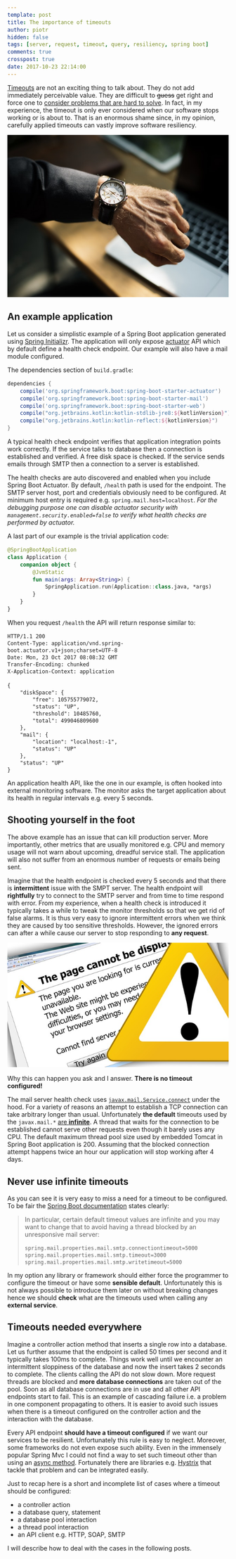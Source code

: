 ```yaml
---
template: post
title: The importance of timeouts
author: piotr
hidden: false
tags: [server, request, timeout, query, resiliency, spring boot]
comments: true
crosspost: true
date: 2017-10-23 22:14:00
---
```


[Timeouts](https://en.wikipedia.org/wiki/Timeout_(computing)) are not an exciting thing to talk about. They do not add immediately perceivable value. They are difficult to ~~guess~~ get right and force one to [consider problems that are hard to solve](https://en.wikipedia.org/wiki/Byzantine_fault_tolerance#Byzantine_Generals.27_Problem). In fact, in my experience, the timeout is only ever considered when our software stops working or is about to. That is an enormous shame since, in my opinion, carefully applied timeouts can vastly improve software resiliency. 

![Man with a wrist clock](../images/the-importance-of-timeouts/man-clock.jpeg)

## An example application

Let us consider a simplistic example of a Spring Boot application generated using [Spring Initializr](https://start.spring.io/). The application will only expose [actuator](https://spring.io/guides/gs/actuator-service/) API which by default define a health check endpoint. Our example will also have a mail module configured. 

The dependencies section of `build.gradle`:

```groovy
dependencies {
	compile('org.springframework.boot:spring-boot-starter-actuator')
	compile('org.springframework.boot:spring-boot-starter-mail')
	compile('org.springframework.boot:spring-boot-starter-web')
	compile("org.jetbrains.kotlin:kotlin-stdlib-jre8:${kotlinVersion}")
	compile("org.jetbrains.kotlin:kotlin-reflect:${kotlinVersion}")
}
```

A typical health check endpoint verifies that application integration points work correctly. If the service talks to database then a connection is established and verified. A free disk space is checked. If the service sends emails through SMTP then a connection to a server is established.

The health checks are auto discovered and enabled when you include Spring Boot Actuator. By default, `/health` path is used for the endpoint. The SMTP server host, port and credentials obviously need to be configured. At minimum host entry is required e.g. `spring.mail.host=localhost`. _For the debugging purpose one can disable actuator security with `management.security.enabled=false` to verify what health checks are performed by actuator._

A last part of our example is the trivial application code:

```kotlin
@SpringBootApplication
class Application {
    companion object {
        @JvmStatic
        fun main(args: Array<String>) {
            SpringApplication.run(Application::class.java, *args)
        }
    }
}
```

When you request `/health` the API will return response similar to:

```
HTTP/1.1 200 
Content-Type: application/vnd.spring-boot.actuator.v1+json;charset=UTF-8
Date: Mon, 23 Oct 2017 08:08:32 GMT
Transfer-Encoding: chunked
X-Application-Context: application

{
    "diskSpace": {
        "free": 105755779072,
        "status": "UP",
        "threshold": 10485760,
        "total": 499046809600
    },
    "mail": {
        "location": "localhost:-1",
        "status": "UP"
    },
    "status": "UP"
}
```
An application health API, like the one in our example, is often hooked into external monitoring software. The monitor asks the target application about its health in regular intervals e.g. every 5 seconds. 

## Shooting yourself in the foot

The above example has an issue that can kill production server. More importantly, other metrics that are usually monitored e.g. CPU and memory usage will not warn about upcoming, dreadful service stall. The application will also not suffer from an enormous number of requests or emails being sent.

Imagine that the health endpoint is checked every 5 seconds and that there is **intermittent** issue with the SMPT server. The health endpoint will **rightfully** try to connect to the SMTP server and from time to time respond with error. From my experience, when a health check is introduced it typically takes a while to tweak the monitor thresholds so that we get rid of false alarms. It is thus very easy to ignore intermittent errors when we think they are caused by too sensitive thresholds. However, the ignored errors can after a while cause our server to stop responding to **any request**. 

![Man with a wrist clock](../images/the-importance-of-timeouts/error.jpg)

Why this can happen you ask and I answer. **There is no timeout configured!**

The mail server health check uses [`javax.mail.Service.connect`](https://docs.oracle.com/javaee/6/api/javax/mail/Service.html#connect(java.lang.String,%20java.lang.String)) under the hood. For a variety of reasons an attempt to establish a TCP connection can take arbitrary longer than usual. Unfortunately **the default** timeouts used by the `javax.mail.*` [are **infinite**](https://javaee.github.io/javamail/docs/api/com/sun/mail/smtp/package-summary.html). A thread that waits for the connection to be established cannot serve other requests even though it barely uses any CPU. The default maximum thread pool size used by embedded Tomcat in Spring Boot application is 200. Assuming that the blocked connection attempt happens twice an hour our application will stop working after 4 days.

## Never use infinite timeouts

As you can see it is very easy to miss a need for a timeout to be configured. To be fair the [Spring Boot documentation](https://docs.spring.io/spring-boot/docs/current/reference/html/boot-features-email.html) states clearly:

>In particular, certain default timeout values are infinite and you may want to change that to avoid having a thread blocked by an unresponsive mail server:
>```
>spring.mail.properties.mail.smtp.connectiontimeout=5000
>spring.mail.properties.mail.smtp.timeout=3000
>spring.mail.properties.mail.smtp.writetimeout=5000
>```

In my option any library or framework should either force the programmer to configure the timeout or have some **sensible default**. Unfortunately this is not always possible to introduce them later on without breaking changes hence we should **check** what are the timeouts used when calling any **external service**.

## Timeouts needed everywhere

Imagine a controller action method that inserts a single row into a database. Let us further assume that the endpoint is called 50 times per second and it typically takes 100ms to complete. Things work well until we encounter an intermittent sloppiness of the database and now the insert takes 2 seconds to complete. The clients calling the API do not slow down. More request threads are blocked and **more database connections** are taken out of the pool. Soon as all database connections are in use and all other API endpoints start to fail. This is an example of cascading failure i.e. a problem in one component propagating to others. It is easier to avoid such issues when there is a timeout configured on the controller action and the interaction with the database. 

Every API endpoint **should have a timeout configured** if we want our services to be resilient. Unfortunately this rule is easy to neglect. Moreover, some frameworks do not even expose such ability. Even in the immensely popular Spring Mvc I could not find a way to set such timeout other than using an [async method](https://spring.io/guides/gs/async-method/). Fortunately there are libraries e.g. [Hystrix](https://github.com/Netflix/Hystrix) that tackle that problem and can be integrated easily.

Just to recap here is a short and incomplete list of cases where a timeout should be configured:
- a controller action 
- a database query, statement
- a database pool interaction
- a thread pool interaction
- an API client e.g. HTTP, SOAP, SMTP

I will describe how to deal with the cases in the following posts.
